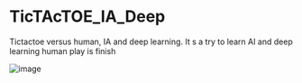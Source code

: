 # TicTAcTOE_IA_Deep
Tictactoe versus human, IA and deep learning. It s a try to learn AI and deep learning
 human play is finish

![image](https://github.com/user-attachments/assets/f7dadc4c-a612-45a7-bfad-38bb5d24e6de)

